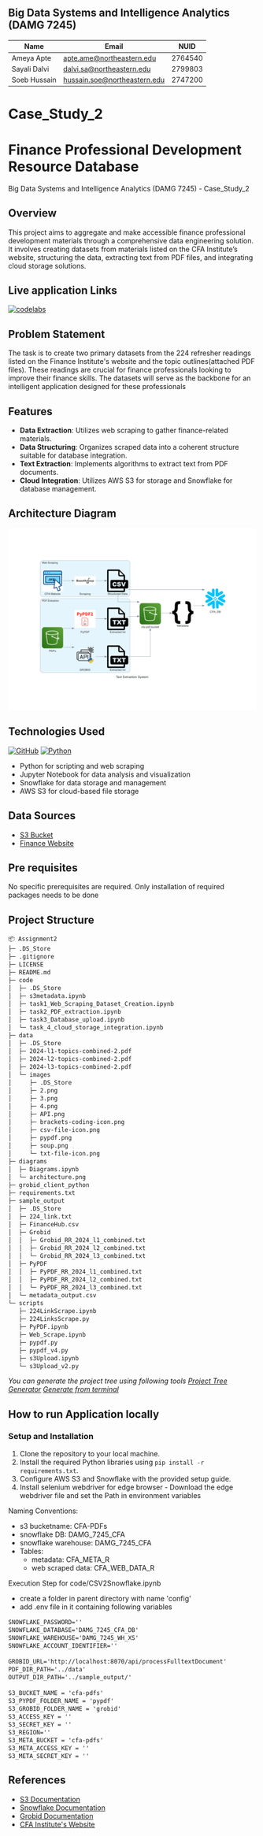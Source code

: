 ## Big Data Systems and Intelligence Analytics (DAMG 7245)

| Name         | Email                        | NUID    |
| ------------ | ---------------------------- | ------- |
| Ameya Apte   | apte.ame@northeastern.edu    | 2764540 |
| Sayali Dalvi | dalvi.sa@northeastern.edu    | 2799803 |
| Soeb Hussain | hussain.soe@northeastern.edu | 2747200 |

# Case_Study_2

# Finance Professional Development Resource Database

Big Data Systems and Intelligence Analytics (DAMG 7245) - Case_Study_2

## Overview

This project aims to aggregate and make accessible finance professional development materials through a comprehensive data engineering solution. It involves creating datasets from materials listed on the CFA Institute’s website, structuring the data, extracting text from PDF files, and integrating cloud storage solutions.

## Live application Links

[![codelabs](https://img.shields.io/badge/codelabs-4285F4?style=for-the-badge&logo=codelabs&logoColor=white)](https://codelabs-preview.appspot.com/?file_id=1_g3QZtY-Eae-6uYk91tGWhSfqPiM0bwwxelIrHwFKZY#0)

## Problem Statement

The task is to create two primary datasets from the 224 refresher readings listed on the Finance Institute's website and the topic outlines(attached PDF files). These readings are crucial for finance professionals looking to improve their finance skills. The datasets will serve as the backbone for an intelligent application designed for these professionals

## Features

- **Data Extraction**: Utilizes web scraping to gather finance-related materials.
- **Data Structuring**: Organizes scraped data into a coherent structure suitable for database integration.
- **Text Extraction**: Implements algorithms to extract text from PDF documents.
- **Cloud Integration**: Utilizes AWS S3 for storage and Snowflake for database management.

## Architecture Diagram

![Architecture Diagram](image.png)

## Technologies Used

[![GitHub](https://img.shields.io/badge/GitHub-100000?style=for-the-badge&logo=github&logoColor=white)](https://github.com/)
[![Python](https://img.shields.io/badge/Python-FFD43B?style=for-the-badge&logo=python&logoColor=blue)](https://www.python.org/)

- Python for scripting and web scraping
- Jupyter Notebook for data analysis and visualization
- Snowflake for data storage and management
- AWS S3 for cloud-based file storage

## Data Sources

- [S3 Bucket](https://cfa-pdfs.s3.us-east-2.amazonaws.com/)
- [Finance Website](https://www.cfainstitute.org/en/membership/professional-development/refresher-readings#sort=%40refreadingcurriculumyear%20descending)

## Pre requisites

No specific prerequisites are required. Only installation of required packages needs to be done

## Project Structure

```
📦 Assignment2
├─ .DS_Store
├─ .gitignore
├─ LICENSE
├─ README.md
├─ code
│  ├─ .DS_Store
│  ├─ s3metadata.ipynb
│  ├─ task1_Web_Scraping_Dataset_Creation.ipynb
│  ├─ task2_PDF_extraction.ipynb
│  ├─ task3_Database_upload.ipynb
│  └─ task_4_cloud_storage_integration.ipynb
├─ data
│  ├─ .DS_Store
│  ├─ 2024-l1-topics-combined-2.pdf
│  ├─ 2024-l2-topics-combined-2.pdf
│  ├─ 2024-l3-topics-combined-2.pdf
│  └─ images
│     ├─ .DS_Store
│     ├─ 2.png
│     ├─ 3.png
│     ├─ 4.png
│     ├─ API.png
│     ├─ brackets-coding-icon.png
│     ├─ csv-file-icon.png
│     ├─ pypdf.png
│     ├─ soup.png
│     └─ txt-file-icon.png
├─ diagrams
│  ├─ Diagrams.ipynb
│  └─ architecture.png
├─ grobid_client_python
├─ requirements.txt
├─ sample_output
│  ├─ .DS_Store
│  ├─ 224_link.txt
│  ├─ FinanceHub.csv
│  ├─ Grobid
│  │  ├─ Grobid_RR_2024_l1_combined.txt
│  │  ├─ Grobid_RR_2024_l2_combined.txt
│  │  └─ Grobid_RR_2024_l3_combined.txt
│  ├─ PyPDF
│  │  ├─ PyPDF_RR_2024_l1_combined.txt
│  │  ├─ PyPDF_RR_2024_l2_combined.txt
│  │  └─ PyPDF_RR_2024_l3_combined.txt
│  └─ metadata_output.csv
└─ scripts
   ├─ 224LinkScrape.ipynb
   ├─ 224LinksScrape.py
   ├─ PyPDF.ipynb
   ├─ Web_Scrape.ipynb
   ├─ pypdf.py
   ├─ pypdf_v4.py
   ├─ s3Upload.ipynb
   └─ s3Upload_v2.py
```

_You can generate the project tree using following tools_
_[Project Tree Generator](https://woochanleee.github.io/project-tree-generator)_
_[Generate from terminal](https://www.geeksforgeeks.org/tree-command-unixlinux/)_

## How to run Application locally

### Setup and Installation

1. Clone the repository to your local machine.
2. Install the required Python libraries using `pip install -r requirements.txt`.
3. Configure AWS S3 and Snowflake with the provided setup guide.
4. Install selenium webdriver for edge browser - Download the edge webdriver file and set the Path in environment variables

Naming Conventions:

- s3 bucketname: CFA-PDFs
- snowflake DB: DAMG_7245_CFA
- snowflake warehouse: DAMG_7245_CFA
- Tables:
  - metadata: CFA_META_R
  - web scraped data: CFA_WEB_DATA_R

Execution Step for code/CSV2Snowflake.ipynb

- create a folder in parent directory with name 'config'
- add .env file in it containing following variables

```SNOWFLAKE_USER=''
SNOWFLAKE_PASSWORD=''
SNOWFLAKE_DATABASE='DAMG_7245_CFA_DB'
SNOWFLAKE_WAREHOUSE='DAMG_7245_WH_XS'
SNOWFLAKE_ACCOUNT_IDENTIFIER=''

GROBID_URL='http://localhost:8070/api/processFulltextDocument'
PDF_DIR_PATH='../data'
OUTPUT_DIR_PATH='../sample_output/'

S3_BUCKET_NAME = 'cfa-pdfs'
S3_PYPDF_FOLDER_NAME = 'pypdf'
S3_GROBID_FOLDER_NAME = 'grobid'
S3_ACCESS_KEY = ''
S3_SECRET_KEY = ''
S3_REGION=''
S3_META_BUCKET = 'cfa-pdfs'
S3_META_ACCESS_KEY = ''
S3_META_SECRET_KEY = ''
```

## References

- [S3 Documentation](https://docs.aws.amazon.com/s3/?icmpid=docs_homepage_featuredsvcs)
- [Snowflake Documentation](https://docs.snowflake.com/en/)
- [Grobid Documentation](https://grobid.readthedocs.io/en/latest/Introduction/)
- [CFA Institute's Website](https://www.cfainstitute.org/en/membership/professional-development/refresher-readings#sort=%40refreadingcurriculumyear%20descending)
